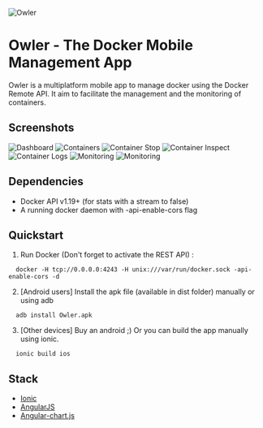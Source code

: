 ![Owler](https://github.com/GabrielRoquigny/global-hack-day-3/blob/master/DMM/images/owler.png?raw=true)
# Owler - The Docker Mobile Management App
Owler is a multiplatform mobile app to manage docker using the Docker Remote API. It aim to facilitate the management and the monitoring of containers.
## Screenshots
![Dashboard](https://github.com/GabrielRoquigny/global-hack-day-3/blob/master/DMM/images/dashboard.png?raw=true)
![Containers](https://github.com/GabrielRoquigny/global-hack-day-3/blob/master/DMM/images/containers.png?raw=true)
![Container Stop](https://github.com/GabrielRoquigny/global-hack-day-3/blob/master/DMM/images/containerStop.png?raw=true)
![Container Inspect](https://github.com/GabrielRoquigny/global-hack-day-3/blob/master/DMM/images/containerInspect.png?raw=true)
![Container Logs](https://github.com/GabrielRoquigny/global-hack-day-3/blob/master/DMM/images/containerLogs.png?raw=true)
![Monitoring](https://github.com/GabrielRoquigny/global-hack-day-3/blob/master/DMM/images/containerMonitoring.png?raw=true)
![Monitoring](https://github.com/GabrielRoquigny/global-hack-day-3/blob/master/DMM/images/monitoring.gif?raw=true)
## Dependencies 
* Docker API v1.19+ (for stats with a stream to false)
* A running docker daemon with -api-enable-cors flag

## Quickstart
1. Run Docker (Don't forget to activate the REST API) :

  ```
    docker -H tcp://0.0.0.0:4243 -H unix:///var/run/docker.sock -api-enable-cors -d
  ```

2. [Android users] Install the apk file (available in dist folder) manually or using adb

  ```
    adb install Owler.apk
  ```

3. [Other devices] Buy an android ;) Or you can build the app manually using ionic.

  ```
    ionic build ios
  ```

## Stack
* [Ionic](http://ionicframework.com/)
* [AngularJS](https://angularjs.org/)
* [Angular-chart.js](http://jtblin.github.io/angular-chart.js/)

